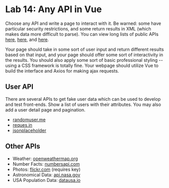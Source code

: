 # Lab 14: Any API in Vue

Choose any API and write a page to interact with it. Be warned: some have particular security restrictions, and some return results in XML (which makes data more difficult to parse). You can view long lists of public APIs [here](https://github.com/toddmotto/public-apis), [here](https://github.com/abhishekbanthia/Public-APIs), and [here](https://apilist.fun/).  

Your page should take in some sort of user input and return different results based on that input, and your page should offer some sort of interactivity in the results. You should also apply some sort of basic professional styling -- using a CSS framework is totally fine. Your webpage should utilize Vue to build the interface and Axios for making ajax requests.

## User API

There are several APIs to get fake user data which can be used to develop and test front-ends. Show a list of users with their attributes. You may also add a user detail page and pagination.

- [randomuser.me](https://randomuser.me/documentation)
- [reques.in](https://reqres.in/)
- [jsonplaceholder](https://jsonplaceholder.typicode.com/)

## Other APIs

- Weather: [openweathermap.org](http://openweathermap.org/api)
- Number Facts: [numbersapi.com](http://numbersapi.com/#42)
- Photos: [flickr.com](https://www.flickr.com/services/api/) (requires key)
- Astronomical Data: [api.nasa.gov](https://api.nasa.gov/#live_example)
- USA Population Data: [datausa.io](https://datausa.io/about/api/)
